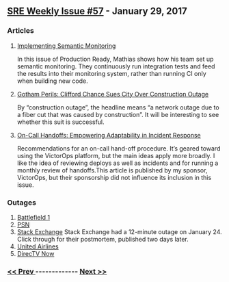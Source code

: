## [SRE Weekly Issue #57](https://sreweekly.com/sre-weekly-issue-57/) - January 29, 2017
### Articles

1. [Implementing Semantic Monitoring](https://medium.com/production-ready/implementing-semantic-monitoring-534f16e18247#.8qs216730)

    In this issue of Production Ready, Mathias shows how his team set up semantic monitoring. They continuously run integration tests and feed the results into their monitoring system, rather than running CI only when building new code.
1. [Gotham Perils: Clifford Chance Sues City Over Construction Outage](http://www.law.com/sites/almstaff/2017/01/27/gotham-perils-clifford-chance-sues-city-over-construction-outage/)

    By “construction outage”, the headline means “a network outage due to a fiber cut that was caused by construction”. It will be interesting to see whether this suit is successful.
1. [On-Call Handoffs: Empowering Adaptability in Incident Response](https://victorops.com/blog/on-call-handoffs/)

    Recommendations for an on-call hand-off procedure. It’s geared toward using the VictorOps platform, but the main ideas apply more broadly. I like the idea of reviewing deploys as well as incidents and for running a monthly review of handoffs.This article is published by my sponsor, VictorOps, but their sponsorship did not influence its inclusion in this issue.
### Outages

1. [Battlefield 1](http://www.express.co.uk/entertainment/gaming/759897/Battlefield-1-servers-down-EA-status-PS4-Xbox-One)
1. [PSN](http://www.express.co.uk/entertainment/gaming/759882/PSN-Status-PS4-servers-down-PlayStation-Network)
1. [Stack Exchange](http://stackstatus.net/post/156407746074)
    Stack Exchange had a 12-minute outage on January 24. Click through for their postmortem, published two days later.
1. [United Airlines](http://www.datacenterdynamics.com/content-tracks/security-risk/united-airlines-grounds-all-domestic-flights-blames-it-outage/97689.fullarticle)
1. [DirecTV Now](http://www.dslreports.com/shownews/ATTs-DirecTV-Now-Streaming-Service-Suffers-Another-Outage-138727)

### [ << Prev ](sreweekly-56.md) ------------- [ Next >> ](sreweekly-58.md)